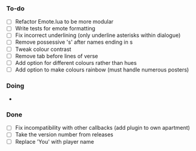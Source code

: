 ### To-do

- [ ] Refactor Emote.lua to be more modular
- [ ] Write tests for emote formatting
- [ ] Fix incorrect underlining (only underline asterisks within dialogue)
- [ ] Remove possessive 's' after names ending in s
- [ ] Tweak colour contrast
- [ ] Remove tab before lines of verse
- [ ] Add option for different colours rather than hues
- [ ] Add option to make colours rainbow (must handle numerous posters)

### Doing

- 

### Done

- [ ] Fix incompatibility with other callbacks (add plugin to own apartment)
- [ ] Take the version number from releases
- [ ] Replace 'You' with player name
